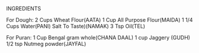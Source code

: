 INGREDIENTS

For Dough:
2 Cups Wheat Flour(AATA)
1 Cup  All Purpose Flour(MAIDA)
1 1/4 Cups Water(PANI)
Salt To Taste)(NAMAK)
3 Tsp Oil(TEL)


For Puran:
1 Cup Bengal gram whole(CHANA DAAL)
1 cup Jaggery (GUDH)
1/2 tsp Nutmeg powder(JAYFAL)